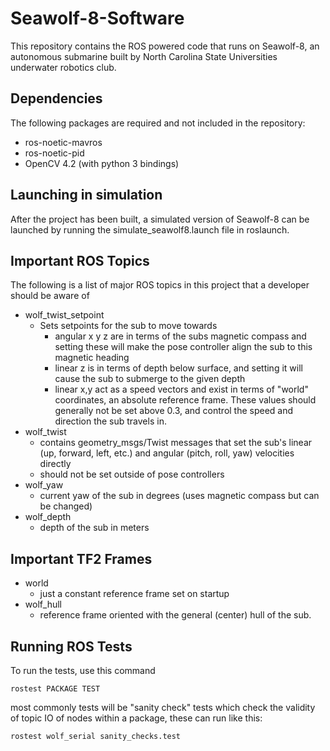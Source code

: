 # Seawolf-8-Software
This repository contains the ROS powered code that runs on Seawolf-8, an autonomous submarine built by North Carolina State Universities underwater robotics club.

## Dependencies
The following packages are required and not included in the repository:
* ros-noetic-mavros
* ros-noetic-pid
* OpenCV 4.2 (with python 3 bindings)


## Launching in simulation
After the project has been built, a simulated version of Seawolf-8 can be launched by running the simulate_seawolf8.launch file in roslaunch.

## Important ROS Topics
The following is a list of major ROS topics in this project that a developer should be aware of
* wolf_twist_setpoint
    * Sets setpoints for the sub to move towards
        * angular x y z are in terms of the subs magnetic compass and setting these will make the pose controller align the sub to this magnetic heading
        * linear z is in terms of depth below surface, and setting it will cause the sub to submerge to the given depth
        * linear x,y act as a speed vectors and exist in terms of "world" coordinates, an absolute reference frame. These values should generally not be set above 0.3, and control the speed and direction the sub travels in. 
* wolf_twist
    * contains geometry_msgs/Twist messages that set the sub's linear (up, forward, left, etc.) and angular (pitch, roll, yaw) velocities directly
    * should not be set outside of pose controllers
* wolf_yaw
    * current yaw of the sub in degrees (uses magnetic compass but can be changed)
* wolf_depth
    * depth of the sub in meters

## Important TF2 Frames
* world
    * just a constant reference frame set on startup
* wolf_hull
    * reference frame oriented with the general (center) hull of the sub. 

## Running ROS Tests
To run the tests, use this command

`rostest PACKAGE TEST`

most commonly tests will be "sanity check" tests which check the validity of topic IO of nodes within a package, these can run like this:

`rostest wolf_serial sanity_checks.test`